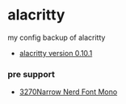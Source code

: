 # alacritty
my config backup of alacritty

- [alacritty version 0.10.1](https://github.com/alacritty/alacritty/releases/tag/v0.10.1)

### pre support
- [3270Narrow Nerd Font Mono](https://www.nerdfonts.com)
